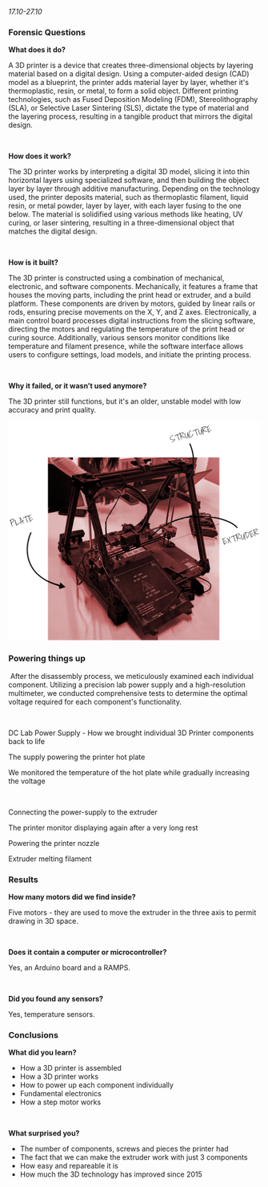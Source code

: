 
*17.10-27.10*

### **Forensic Questions**

**What does it do?**‍

A 3D printer is a device that creates three-dimensional objects by layering material based on a digital design. Using a computer-aided design (CAD) model as a blueprint, the printer adds material layer by layer, whether it's thermoplastic, resin, or metal, to form a solid object. Different printing technologies, such as Fused Deposition Modeling (FDM), Stereolithography (SLA), or Selective Laser Sintering (SLS), dictate the type of material and the layering process, resulting in a tangible product that mirrors the digital design.

‍

**How does it work?**

The 3D printer works by interpreting a digital 3D model, slicing it into thin horizontal layers using specialized software, and then building the object layer by layer through additive manufacturing. Depending on the technology used, the printer deposits material, such as thermoplastic filament, liquid resin, or metal powder, layer by layer, with each layer fusing to the one below. The material is solidified using various methods like heating, UV curing, or laser sintering, resulting in a three-dimensional object that matches the digital design.

‍

**How is it built?**

The 3D printer is constructed using a combination of mechanical, electronic, and software components. Mechanically, it features a frame that houses the moving parts, including the print head or extruder, and a build platform. These components are driven by motors, guided by linear rails or rods, ensuring precise movements on the X, Y, and Z axes. Electronically, a main control board processes digital instructions from the slicing software, directing the motors and regulating the temperature of the print head or curing source. Additionally, various sensors monitor conditions like temperature and filament presence, while the software interface allows users to configure settings, load models, and initiate the printing process.

‍

**Why it failed, or it wasn’t used anymore?**

The 3D printer still functions, but it's an older, unstable model with low accuracy and print quality.

![Alt text](../images/TMPFOTO1.png)

### **Powering things up**

‍
After the disassembly process, we meticulously examined each individual component. Utilizing a precision lab power supply and a high-resolution multimeter, we conducted comprehensive tests to determine the optimal voltage required for each component's functionality.

‍


DC Lab Power Supply - How we brought individual 3D Printer components back to life



The supply powering the printer hot plate



We monitored the temperature of the hot plate while gradually increasing the voltage

‍

Connecting the power-supply to the extruder



The printer monitor displaying again after a very long rest



Powering the printer nozzle



Extruder melting filament

### **Results**

**How many motors did we find inside?**

Five motors - they are used to move the extruder in the three axis to permit drawing in 3D space.

‍

**Does it contain a computer or microcontroller?**

Yes, an Arduino board and a RAMPS.

‍



**Did you found any sensors?**

Yes, temperature sensors.

### **Conclusions**

**What did you learn?**

- How a 3D printer is assembled
- How a 3D printer works
- How to power up each component individually
- Fundamental electronics
- How a step motor works

‍

**What surprised you?**

- The number of components, screws and pieces the printer had
- The fact that we can make the extruder work with just 3 components
- How easy and repareable it is
- How much the 3D technology has improved since 2015